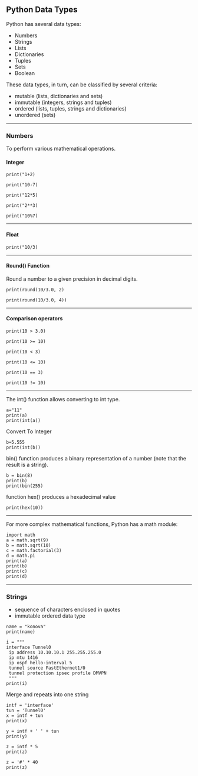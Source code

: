 ## Python Data Types
Python has several data types:
- Numbers
- Strings
- Lists
- Dictionaries
- Tuples
- Sets
- Boolean

These data types, in turn, can be classified by several criteria:
- mutable (lists, dictionaries and sets)
- immutable (integers, strings and tuples)
- ordered (lists, tuples, strings and dictionaries)
- unordered (sets)
-----
### Numbers
To perform various mathematical operations.
#### Integer

`print("1+2)`

`print("10-7)`

`print("12*5)`

`print("2**3)`

`print("10%7)`

-----
#### Float

`print("10/3)`

-----
#### Round() Function

 Round a number to a given precision in decimal digits.
 
`print(round(10/3.0, 2)`

`print(round(10/3.0, 4))`

-----
#### Comparison operators
`print(10 > 3.0)`

`print(10 >= 10)`

`print(10 < 3)`

`print(10 <= 10)`

`print(10 == 3)`

`print(10 != 10)`

-----
The int() function allows converting to int type.

```
a="11"
print(a)
print(int(a))
```

Convert To Integer
```
b=5.555
print(int(b))
```

bin() function produces a binary representation of a number (note that the result is a string).
```
b = bin(8)
print(b)
print(bin(255)
```

function hex() produces a hexadecimal value
```
print(hex(10))
```

-----
For more complex mathematical functions, Python has a math module:
```
import math
a = math.sqrt(9)
b = math.sqrt(10)
c = math.factorial(3)
d = math.pi
print(a)
print(b)
print(c)
print(d)
```

-----
### Strings
- sequence of characters enclosed in quotes
- immutable ordered data type

```
name = "konova"
print(name)

i = """
interface Tunnel0
 ip address 10.10.10.1 255.255.255.0
 ip mtu 1416
 ip ospf hello-interval 5
 tunnel source FastEthernet1/0
 tunnel protection ipsec profile DMVPN
 """
print(i)
```

Merge and repeats into one string
```
intf = 'interface'
tun = 'Tunnel0'
x = intf + tun
print(x)

y = intf + ' ' + tun
print(y)

z = intf * 5
print(z)

z = '#' * 40
print(z)
```

